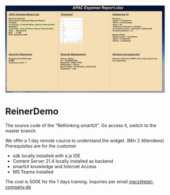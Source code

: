 ![Display](https://github.com/ReinerMerz/reinerdemo/blob/master/docdisplay.png)
# ReinerDemo
The source code of the "Rethinking smartUI".
Go access it, switch to the master branch.

We offer a 1 day remote cource to understand the widget. (Min 2 Attendees)
Prerequisites are for the customer
- sdk locally installed with a js IDE
- Content Server 21.4 locally installed as backend
- smartUI knowledge and Internet Access
- MS Teams installed

The cost is 500€ for the 1 days training.
Inquiries per email merz@ebit-company.de
